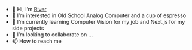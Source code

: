 - 👋 Hi, I’m [River](https://river911009.github.io "Riviere")
- 👀 I’m interested in Old School Analog Computer and a cup of espresso
- 🌱 I’m currently learning Computer Vision for my job and Next.js for my side projects
- 💞️ I’m looking to collaborate on ...
- 📫 How to reach me 

<!---
River911009/River911009 is a ✨ special ✨ repository because its `README.md` (this file) appears on your GitHub profile.
You can click the Preview link to take a look at your changes.
--->
